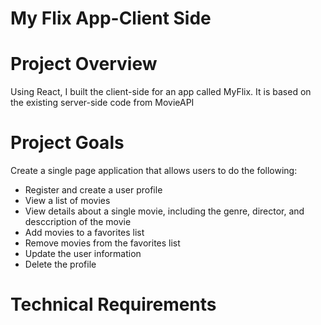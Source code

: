 # My Flix App-Client Side

# Project Overview
Using React, I built the client-side for an app called MyFlix.  It is based on the existing server-side code from MovieAPI

# Project Goals
Create a single page application that allows users to do the following:
* Register and create a user profile
* View a list of movies
* View details about a single movie, including the genre, director, and desccription of the movie
* Add movies to a favorites list
* Remove movies from the favorites list
* Update the user information
* Delete the profile  
# Technical Requirements
